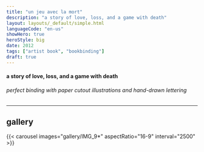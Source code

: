 ```yaml
---
title: "un jeu avec la mort"
description: "a story of love, loss, and a game with death"
layout: layouts/_default/simple.html
languageCode: "en-us"
showHero: true
heroStyle: big
date: 2012
tags: ["artist book", "bookbinding"]
draft: true
---
```

#### a story of love, loss, and a game with death
###### perfect binding with paper cutout illustrations and hand-drawn lettering
---

## gallery
{{< carousel images="gallery/IMG_9*" aspectRatio="16-9" interval="2500" >}}
